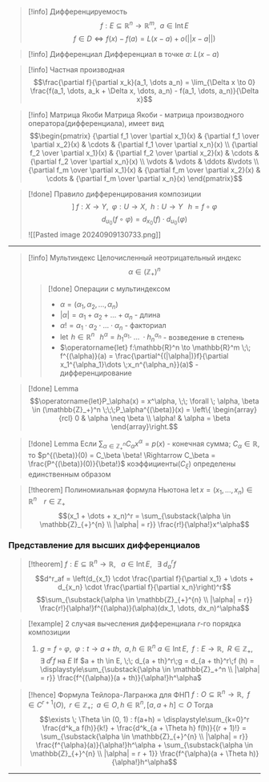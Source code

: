 >[!info] Дифференцируемость
>$$f : E \subseteq \mathbb{R}^n \rightarrow \mathbb{R}^m,\;\; a \in \operatorname{Int}E$$
>$$f \in D \Leftrightarrow f(x) - f(a) = L(x - a) + o(||x-a||)$$

>[!info] Дифференциал
>Дифференциал в точке $a$: $L(x - a)$

>[!info] Частная производная
>$$\frac{\partial f}{\partial x_k}(a_1, \dots a_n) = \lim_{\Delta x \to 0} \frac{f(a_1, \dots, a_k + \Delta x, \dots, a_n) - f(a_1, \dots, a_n)}{\Delta x}$$

>[!info] Матрица Якоби
>Матрица Якоби - матрица производного оператора(дифференциала), имеет вид
>$$\begin{pmatrix}
{\partial f_1 \over \partial x_1}(x) & {\partial f_1 \over \partial x_2}(x) & \cdots & {\partial f_1 \over \partial x_n}(x) \\
{\partial f_2 \over \partial x_1}(x) & {\partial f_2 \over \partial x_2}(x) & \cdots & {\partial f_2 \over \partial x_n}(x) \\
\vdots & \vdots & \ddots &\vdots \\
{\partial f_m \over \partial x_1}(x) & {\partial f_m \over \partial x_2}(x) & \cdots & {\partial f_m \over \partial x_n}(x)
\end{pmatrix}$$
	
>[!done] Правило дифференцирования композиции
>$$] \; f: X \to Y, \;\; \varphi : U \to X, \;\; h : U \to Y\;\;\;h = f \circ \varphi$$
>$$d_{u_0}(f\circ\varphi) = d_{x_0}(f) \cdot d_{u_0}(\varphi)$$
>![[Pasted image 20240909130733.png]]

---
>[!info] Мультиндекс
>Целочисленный неотрицательный индекс
>$$\alpha \in (\mathbb{Z}_+)^n$$
>>[!done] Операции с мультиндексом
>>- $\alpha = (\alpha_1, \alpha_2, \dots, \alpha_n)$
>>- $|\alpha| = \alpha_1 + \alpha_2 + \dots + \alpha_n$ - длина
>>- $\alpha! = \alpha_1 \cdot \alpha_2 \cdot \dots \;\cdot \;\alpha_n$ - факториал
>>- $\operatorname{let} \; h \in \mathbb{R}^n \;\;\; h^{\alpha} = h_1^{\alpha_1}  \cdot \; \dots \; \cdot h_n^{\alpha_n}$ - возведение в степень
>>- $\operatorname{let} f:\mathbb{R}^n \to \mathbb{R}^m \;\; f^{(\alpha)}(a) = \frac{\partial^{(|\alpha|)}f}{\partial x_1^{\alpha_1}\dots \;x_n^{\alpha_n}}(a)$ - дифференцирование

>[!done] Lemma
>$$\operatorname{let}P_\alpha(x) = x^\alpha, \;\; \forall \; \alpha, \beta \in (\mathbb{Z}_+)^n \;\;\;P_\alpha^{(\beta)}(x) = \left\{ \begin{array}{rcl} 0 & \alpha \neq \beta \\ \alpha! & \alpha = \beta \end{array}\right.$$

>[!done] Lemma
>Если $\displaystyle\sum_{\alpha \in \mathbb{Z}_+^n} C_\alpha x^\alpha = p(x)$ - конечная сумма; $C_\alpha \in \mathbb{R}$, то $p^{(\beta)}(0) = C_\beta \beta! \Rightarrow C_\beta = \frac{P^{(\beta)}(0)}{\beta!}$ коэффициенты$(C_\xi)$ определены единственным образом

>[!theorem] Полиномиальная формула Ньютона
>$\operatorname{let} x = (x_1, \dots, x_n) \in \mathbb{R}^n\;\;\;\; r \in \mathbb{Z}_+$
>$$(x_1 + \dots + x_n)^r = \sum_{\substack{\alpha \in \mathbb{Z}_{+}^{n} \\ |\alpha| = r}} \frac{r!}{\alpha!}x^\alpha$$

### Представление для высших дифференциалов
>[!theorem] 
>$f:E\subseteq\mathbb{R}^n\to\mathbb{R}, \;\;\; a \in \operatorname{Int}E, \;\;\; \exists \; d^r_af$
>$$d^r_af = \left(d_{x_1} \cdot \frac{\partial f}{\partial x_1} + \dots + d_{x_n} \cdot \frac{\partial f}{\partial x_n}\right)^r$$
>$$\sum_{\substack{\alpha \in \mathbb{Z}_{+}^{n} \\ |\alpha| = r}} \frac{r!}{\alpha!}f^{(\alpha)}(\alpha)(dx_1, \dots, dx_n)^\alpha$$

>[!example] 2 случая вычесления дифференциала $r$-го порядка композиции
>1. $g = f \circ \varphi, \;\; \varphi:t \to a  + th, \;\; a, h \in \mathbb{R}^n$
>$a \in \operatorname{Int} E, \;\; f:E\to\mathbb{R}, \;\; R \in \mathbb{Z}_+, \;\; \exists \; d^rf$ на $E$
>If $a + th \in E, \;\; d_{a + th}^r\;g = d_{a + th}^r\;f (h) = \displaystyle\sum_{\substack{\alpha \in \mathbb{Z}_+^n \\ |\alpha| = r}} \frac{f^{(\alpha)}(a + th)}{\alpha!}h^\alpha$


>[!hence] Формула Тейлора-Лагранжа для ФНП
>$f: O \subseteq \mathbb{R}^n \to  \mathbb{R}, \;\; f \in C^{r + 1}(O), \;\; r \in \mathbb{Z}_+; \;\; a \in O, h \in \mathbb{R}^n, [a, a+h] \subset O$ Тогда 
>	$$\exists \; \Theta \in (0, 1) : f(a+h) = \displaystyle\sum_{k=0}^r \frac{d^k_a f(h)}{k!} + \frac{d^k_{a + \Theta h} f(h)}{(r + 1)!} = \sum_{\substack{\alpha \in \mathbb{Z}_{+}^{n} \\ |\alpha| = r}} \frac{f^{\alpha}(a)}{\alpha!}h^\alpha + \sum_{\substack{\alpha \in \mathbb{Z}_{+}^{n} \\ |\alpha| = r + 1}} \frac{f^{\alpha}(a + \Theta h)}{\alpha!}h^\alpha$$

---
 